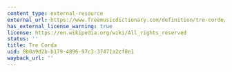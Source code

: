 ```yaml
---
content_type: external-resource
external_url: https://www.freemusicdictionary.com/definition/tre-corde/#:~:text=Tre%20corda%20is%20the%20Italian,string%20in%20the%20bass%20register.
has_external_license_warning: true
license: https://en.wikipedia.org/wiki/All_rights_reserved
status: ''
title: Tre Corda
uid: 8b0a9d2b-b179-4896-97c3-37471a2cf8e1
wayback_url: ''
---
```

